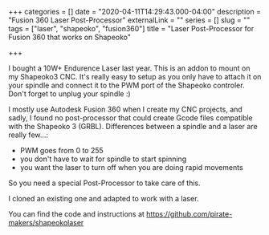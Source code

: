 +++
categories = []
date = "2020-04-11T14:29:43.000-04:00"
description = "Fusion 360 Laser Post-Processor"
externalLink = ""
series = []
slug = ""
tags = ["laser", "shapeoko", "fusion360"]
title = "Laser Post-Processor for Fusion 360 that works on Shapeoko"

+++

I bought a 10W+ Endurence Laser last year. This is an addon to mount on my Shapeoko3 CNC.
It's really easy to setup as you only have to attach it on your spindle and connect it to the PWM port of the Shapeoko controler. Don't forget to unplug your spindle :)

I mostly use Autodesk Fusion 360 when I create my CNC projects, and sadly, I found no post-processor that could create Gcode files compatible with the Shapeoko 3 (GRBL).
Differences between a spindle and a laser are really few...:

- PWM goes from 0 to 255
- you don't have to wait for spindle to start spinning
- you want the laser to turn off when you are doing rapid movements

So you need a special Post-Processor to take care of this.

I cloned an existing one and adapted to work with a laser.

You can find the code and instructions at https://github.com/pirate-makers/shapeokolaser
